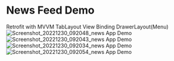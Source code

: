 # News Feed Demo

Retrofit with MVVM
TabLayout
View Binding
DrawerLayout(Menu)
![Screenshot_20221230_092048_news App Demo](https://user-images.githubusercontent.com/6430569/210080788-cbff9320-9650-4a6f-9d23-65c9ce25a385.jpg)
![Screenshot_20221230_092043_news App Demo](https://user-images.githubusercontent.com/6430569/210080790-694c25e8-7ea0-409f-a919-6eb77ab673bc.jpg)
![Screenshot_20221230_092034_news App Demo](https://user-images.githubusercontent.com/6430569/210080792-0910a3d4-ea27-48ee-89c5-5115eba46f75.jpg)
![Screenshot_20221230_092054_news App Demo](https://user-images.githubusercontent.com/6430569/210080794-1691fb7a-5435-4c72-86d8-b9c8a85bff5c.jpg)
